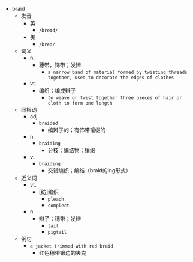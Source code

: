 - braid
  - 发音
    - 英
      - `/breɪd/`
    - 美
      - `/bred/`
  - 词义
    - n.
      - 穗带，饰带；发辫
        - `a narrow band of material formed by twisting threads together, used to decorate the edges of clothes`
    - vt.
      - 编织；编成辫子
        - `to weave or twist together three pieces of hair or cloth to form one length`
  - 同根词
    - adj.
      - `braided`
        - 编辫子的；有饰带镶缀的
    - n.
      - `braiding`
        - 分枝；编结物；镶缀
    - v.
      - `braiding`
        - 交错编织；编结（braid的ing形式）
  - 近义词
    - vt.
      - [纺]编织
        - `pleach`
        - `complect`
    - n.
      - 辫子；穗带；发辫
        - `tail`
        - `pigtail`
  - 例句
    - `a jacket trimmed with red braid`
      - 红色穗带镶边的夹克

